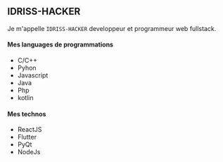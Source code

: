 ## IDRISS-HACKER
Je m'appelle `IDRISS-HACKER` developpeur et programmeur web fullstack.
<h4> Mes languages de programmations </h4>
<ul>
  <li>C/C++</li>
 <li>Pyhon</li>
 <li>Javascript</li>
 <li>Java</li>
 <li>Php</li>
<li>kotlin</li>
</ul>
  <h4> Mes technos </h4>
<ul>
<li>ReactJS</li>
<li>Flutter</li>
<li>PyQt</li>
<li>NodeJs</li>
</ul>
